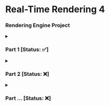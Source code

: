 # Real-Time Rendering 4

### Rendering Engine Project

<details>
  <summary><h3>Part 1 [Status: ✅]</h3></summary>
  
  <hr/>
  
  #### Goal
  1. The goal of this part of the project was to refactor the code in such ways so that we can encapsuulate the data and its functionality, i.e. Separate/break-down the functionality of a GameObject and a Shader (ShaderTechnique) into different classes.
  2. Show the relationship between a [GameObject](https://github.com/MehadND/real-time-rendering-4/blob/0cfb8ef77be6ad0702a423c0a3d99f58f9a4429c/gt41samples%20(1)/gt41samples/renderingproject/GameObject.h) & a [Shader](https://github.com/MehadND/real-time-rendering-4/blob/0cfb8ef77be6ad0702a423c0a3d99f58f9a4429c/gt41samples%20(1)/gt41samples/renderingproject/ShaderTechnique.h)
  
  <hr/>
  
  #### UML Diagram: Showing Relationship between GameObject class & ShaderTechnique class
  ![UML Diagram: Showing Relationship between GameObject class & ShaderTechnique class](https://github.com/MehadND/real-time-rendering-4/blob/0cfb8ef77be6ad0702a423c0a3d99f58f9a4429c/gt41samples%20(1)/gt41samples/renderingproject/part1%20UML%20diagram.png)
  > As we can see in the UML diagram above, there is a relationship that exists between a GameObject and a ShaderTechnique. This relationship can be described as <i>has-a</i>. This basically means that a GameObject (instance) has-a ShaderTechnique or in other words an object has-a shader. 
  
  #### Code Implementation
  ```cpp
  // This class inherits members and functions of ShaderTechnique class as private members and functions
  class GameObject : private ShaderTechnique
  ```
     
  <hr/>
  
  #### Results
  
  |   | Before  | After  |
  |---|---|---|
  | <b>Image</b>  | <p align="center"><img src="https://user-images.githubusercontent.com/34424878/218224866-a321e4ff-0c1e-4f6a-8bab-207495e6703e.png" width=300 height=200/></p>  | <p align="center"><img src="https://user-images.githubusercontent.com/34424878/218225202-c0adc299-055d-452e-a1d0-7b9c538325e7.png" width=300 height=200/></p>  |
  | <b>Description</b>  | <ul><li>In this the scene, one shader is applied to every object that is being rendered.</li><li>No classes, everything is in one (.cpp) file.</li><li>The path of the shader files are hard coded, so cannot be changed for different objects.</li></ul> | <ul><li>Multiple objects are being rendered with each of them having their own shader.</li><li>In this part of project, there 2 main functionalities/classes<ul><li>GameObject</li><li>ShaderTechnique.</li></ul></li><li>`buildShader(vertexShaderPath, fragmentShaderPath)` function has 2 paramters for allwong users to enter file path of the shaders to be used.</li></ul> |
  
<hr/>


</details>

  
<details>
 <summary><h3>Part 2 [Status: ❌]</h3></summary>
</details>

<details>
 <summary><h3>Part ... [Status: ❌]</h3></summary>
</details>
 
